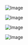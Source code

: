 ![Image](https://github.com/user-attachments/assets/db5389ee-f0b3-45db-a9f4-776c015b2366)

![Image](https://github.com/user-attachments/assets/59d14bf6-5689-44f7-9228-6c301687b09b)

![Image](https://github.com/user-attachments/assets/07f4b26c-af1e-4b7e-ab2e-61dc914fc99d)

![Image](https://github.com/user-attachments/assets/13b0b611-d894-4a39-9898-3c8aa91c5df8)
